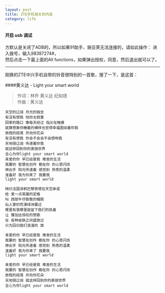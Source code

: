 ```yaml
---
layout: post
title: ZTE手机相关的内容
category: life
---
```


#### 开启 usb 调试

方默认是关闭了ADB的，所以如果91助手、豌豆荚无法连接的，请如此操作： 进入拨号，输入*983*87274#，  
然后点击一下最上面的All functions，如果弹出授权，同意，然后退出就可以了。


---

刚换的ZTE中兴手机自带的铃音很特别的一首歌，搜了一下，是这首：

####黄义达 - Light your smart world

>作词：林乔 黄义达 纪如璟  
>作曲：黄义达

    天空的辽阔 月光的独坐
    有没有想我 怕你太寂寞
    回家的路口 像每天经过 指尖在触摸
    就算想象你睡着的模样也觉得幸福围绕着你我
    旅程的段落 开向你花朵
    有没有想我 你会不会会不会想吻我
    天地很辽阔 传递着你我
    就这样回到你的美丽世界
    全心为你light your smart world
    亲爱的你 早已经是我 难舍的生活
    我要的 智慧在创作 都在你 的心思闪烁
    伸出手 阳光传递着 感觉到 熟悉的温柔
    准备好 我为你来了 我要我
    light your smart world
    
    绚烂法国涂鸦巴黎铁塔在天空承诺
    给 爱一点英雄的定格
    叫 西部牛仔致敬的帽脱
    仙人掌的荒漠绿洲蔓过
    哪里有我哪里就留下我们的执着
    让 雅加达惊叹的赞歌
    在 各种皮肤之间盛放过
    只为回归我们浪漫的 窝
    
    亲爱的你 早已经是我 难舍的生活
    我要的 智慧在创作 都在你 的心思闪烁
    伸出手 阳光传递着 感觉到 熟悉的温柔
    准备好 我为你来了 我要我
    light your smart world
    
    亲爱的你 早已经是我 难舍的生活
    我要的 智慧在创作 都在你 的心思闪烁
    旅程的段落 开向你花朵
    天地很辽阔 就这样回到你的美丽世界
    全心为你light your smart world
    
